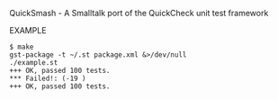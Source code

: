 QuickSmash - A Smalltalk port of the QuickCheck unit test framework

EXAMPLE

	$ make
	gst-package -t ~/.st package.xml &>/dev/null
	./example.st
	+++ OK, passed 100 tests.
	*** Failed!: (-19 )
	+++ OK, passed 100 tests.